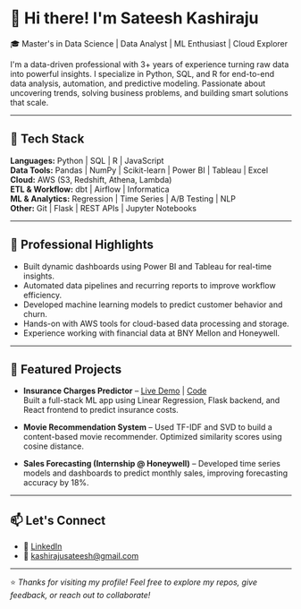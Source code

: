 # 👋 Hi there! I'm Sateesh Kashiraju

🎓 Master's in Data Science | Data Analyst | ML Enthusiast | Cloud Explorer

I'm a data-driven professional with 3+ years of experience turning raw data into powerful insights. I specialize in Python, SQL, and R for end-to-end data analysis, automation, and predictive modeling. Passionate about uncovering trends, solving business problems, and building smart solutions that scale.

---

## 🔧 Tech Stack

**Languages:** Python | SQL | R | JavaScript  
**Data Tools:** Pandas | NumPy | Scikit-learn | Power BI | Tableau | Excel  
**Cloud:** AWS (S3, Redshift, Athena, Lambda)  
**ETL & Workflow:** dbt | Airflow | Informatica  
**ML & Analytics:** Regression | Time Series | A/B Testing | NLP  
**Other:** Git | Flask | REST APIs | Jupyter Notebooks  

---

## 💼 Professional Highlights

-  Built dynamic dashboards using Power BI and Tableau for real-time insights.
-  Automated data pipelines and recurring reports to improve workflow efficiency.
-  Developed machine learning models to predict customer behavior and churn.
-  Hands-on with AWS tools for cloud-based data processing and storage.
-  Experience working with financial data at BNY Mellon and Honeywell.

---

## 🚀 Featured Projects

- **Insurance Charges Predictor** – [Live Demo](https://linear-regression-blush.vercel.app) | [Code](https://github.com/sateeshkashiraju/insurance-predictor)  
  Built a full-stack ML app using Linear Regression, Flask backend, and React frontend to predict insurance costs.

- **Movie Recommendation System** – Used TF-IDF and SVD to build a content-based movie recommender. Optimized similarity scores using cosine distance.

- **Sales Forecasting (Internship @ Honeywell)** – Developed time series models and dashboards to predict monthly sales, improving forecasting accuracy by 18%.

---

## 📫 Let's Connect

- 💼 [LinkedIn](https://www.linkedin.com/in/sateeshkashiraju)
- 📧 kashirajusateesh@gmail.com

---

⭐ *Thanks for visiting my profile! Feel free to explore my repos, give feedback, or reach out to collaborate!*
